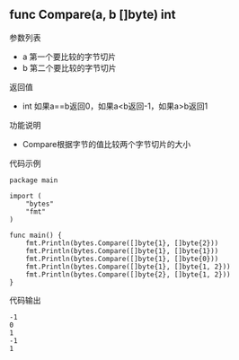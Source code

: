 ## func Compare(a, b []byte) int

参数列表

- a 第一个要比较的字节切片
- b 第二个要比较的字节切片

返回值

- int 如果a==b返回0，如果a<b返回-1，如果a>b返回1

功能说明

- Compare根据字节的值比较两个字节切片的大小

代码示例

	package main

	import (
		"bytes"
		"fmt"
	)

	func main() {
		fmt.Println(bytes.Compare([]byte{1}, []byte{2}))
		fmt.Println(bytes.Compare([]byte{1}, []byte{1}))
		fmt.Println(bytes.Compare([]byte{1}, []byte{0}))
		fmt.Println(bytes.Compare([]byte{1}, []byte{1, 2}))
		fmt.Println(bytes.Compare([]byte{2}, []byte{1, 2}))
	}

代码输出
	
	-1
	0
	1
	-1
	1

